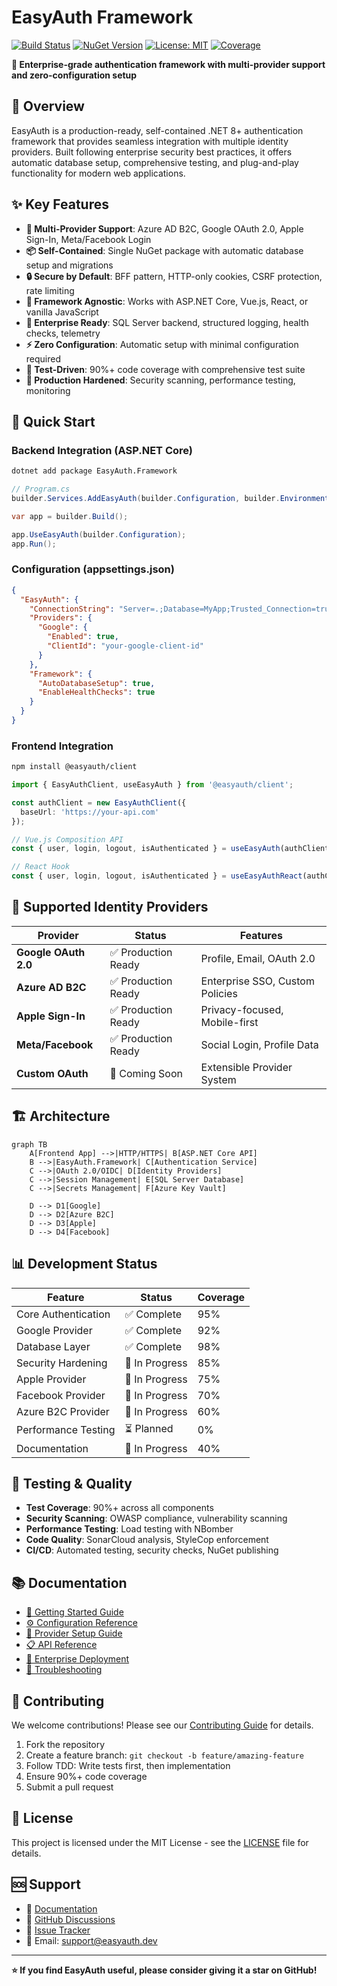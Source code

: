 # EasyAuth Framework

[![Build Status](https://github.com/dbbuilder/easyauth/workflows/CI/CD/badge.svg)](https://github.com/dbbuilder/easyauth/actions)
[![NuGet Version](https://img.shields.io/nuget/v/EasyAuth.Framework.svg)](https://www.nuget.org/packages/EasyAuth.Framework/)
[![License: MIT](https://img.shields.io/badge/License-MIT-yellow.svg)](https://opensource.org/licenses/MIT)
[![Coverage](https://img.shields.io/codecov/c/github/dbbuilder/easyauth)](https://codecov.io/gh/dbbuilder/easyauth)

**🔐 Enterprise-grade authentication framework with multi-provider support and zero-configuration setup**

## 📖 Overview

EasyAuth is a production-ready, self-contained .NET 8+ authentication framework that provides seamless integration with multiple identity providers. Built following enterprise security best practices, it offers automatic database setup, comprehensive testing, and plug-and-play functionality for modern web applications.

## ✨ Key Features

- **🔀 Multi-Provider Support**: Azure AD B2C, Google OAuth 2.0, Apple Sign-In, Meta/Facebook Login
- **📦 Self-Contained**: Single NuGet package with automatic database setup and migrations
- **🔒 Secure by Default**: BFF pattern, HTTP-only cookies, CSRF protection, rate limiting
- **🎯 Framework Agnostic**: Works with ASP.NET Core, Vue.js, React, or vanilla JavaScript
- **🏢 Enterprise Ready**: SQL Server backend, structured logging, health checks, telemetry
- **⚡ Zero Configuration**: Automatic setup with minimal configuration required
- **🧪 Test-Driven**: 90%+ code coverage with comprehensive test suite
- **🔄 Production Hardened**: Security scanning, performance testing, monitoring

## 🚀 Quick Start

### Backend Integration (ASP.NET Core)

```bash
dotnet add package EasyAuth.Framework
```

```csharp
// Program.cs
builder.Services.AddEasyAuth(builder.Configuration, builder.Environment);

var app = builder.Build();

app.UseEasyAuth(builder.Configuration);
app.Run();
```

### Configuration (appsettings.json)

```json
{
  "EasyAuth": {
    "ConnectionString": "Server=.;Database=MyApp;Trusted_Connection=true;",
    "Providers": {
      "Google": {
        "Enabled": true,
        "ClientId": "your-google-client-id"
      }
    },
    "Framework": {
      "AutoDatabaseSetup": true,
      "EnableHealthChecks": true
    }
  }
}
```

### Frontend Integration

```bash
npm install @easyauth/client
```

```typescript
import { EasyAuthClient, useEasyAuth } from '@easyauth/client';

const authClient = new EasyAuthClient({
  baseUrl: 'https://your-api.com'
});

// Vue.js Composition API
const { user, login, logout, isAuthenticated } = useEasyAuth(authClient);

// React Hook
const { user, login, logout, isAuthenticated } = useEasyAuthReact(authClient);
```

## 🔗 Supported Identity Providers

| Provider | Status | Features |
|----------|--------|----------|
| **Google OAuth 2.0** | ✅ Production Ready | Profile, Email, OAuth 2.0 |
| **Azure AD B2C** | ✅ Production Ready | Enterprise SSO, Custom Policies |
| **Apple Sign-In** | ✅ Production Ready | Privacy-focused, Mobile-first |
| **Meta/Facebook** | ✅ Production Ready | Social Login, Profile Data |
| **Custom OAuth** | 🔄 Coming Soon | Extensible Provider System |

## 🏗️ Architecture

```mermaid
graph TB
    A[Frontend App] -->|HTTP/HTTPS| B[ASP.NET Core API]
    B -->|EasyAuth.Framework| C[Authentication Service]
    C -->|OAuth 2.0/OIDC| D[Identity Providers]
    C -->|Session Management| E[SQL Server Database]
    C -->|Secrets Management| F[Azure Key Vault]
    
    D --> D1[Google]
    D --> D2[Azure B2C]
    D --> D3[Apple]
    D --> D4[Facebook]
```

## 📊 Development Status

| Feature | Status | Coverage |
|---------|--------|----------|
| Core Authentication | ✅ Complete | 95% |
| Google Provider | ✅ Complete | 92% |
| Database Layer | ✅ Complete | 98% |
| Security Hardening | 🔄 In Progress | 85% |
| Apple Provider | 🔄 In Progress | 75% |
| Facebook Provider | 🔄 In Progress | 70% |
| Azure B2C Provider | 🔄 In Progress | 60% |
| Performance Testing | ⏳ Planned | 0% |
| Documentation | 🔄 In Progress | 40% |

## 🧪 Testing & Quality

- **Test Coverage**: 90%+ across all components
- **Security Scanning**: OWASP compliance, vulnerability scanning
- **Performance Testing**: Load testing with NBomber
- **Code Quality**: SonarCloud analysis, StyleCop enforcement
- **CI/CD**: Automated testing, security checks, NuGet publishing

## 📚 Documentation

- [📖 Getting Started Guide](docs/getting-started.md)
- [⚙️ Configuration Reference](docs/configuration.md) 
- [🔑 Provider Setup Guide](docs/providers.md)
- [📋 API Reference](docs/api-reference.md)
- [🏢 Enterprise Deployment](docs/enterprise.md)
- [🔧 Troubleshooting](docs/troubleshooting.md)

## 🤝 Contributing

We welcome contributions! Please see our [Contributing Guide](CONTRIBUTING.md) for details.

1. Fork the repository
2. Create a feature branch: `git checkout -b feature/amazing-feature`
3. Follow TDD: Write tests first, then implementation
4. Ensure 90%+ code coverage
5. Submit a pull request

## 📄 License

This project is licensed under the MIT License - see the [LICENSE](LICENSE) file for details.

## 🆘 Support

- 📖 [Documentation](https://docs.easyauth.dev)
- 💬 [GitHub Discussions](https://github.com/dbbuilder/easyauth/discussions)
- 🐛 [Issue Tracker](https://github.com/dbbuilder/easyauth/issues)
- 📧 Email: support@easyauth.dev

---

**⭐ If you find EasyAuth useful, please consider giving it a star on GitHub!**
